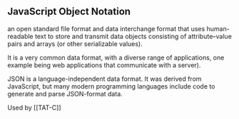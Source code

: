 ## JavaScript Object Notation

an open standard file format and data interchange format that uses human-readable text to store and transmit data objects consisting of attribute–value pairs and arrays (or other serializable values).

It is a very common data format, with a diverse range of applications, one example being web applications that communicate with a server).

JSON is a language-independent data format. It was derived from JavaScript, but many modern programming languages include code to generate and parse JSON-format data.

Used by [[TAT-C]]